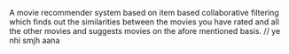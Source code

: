 A movie recommender system based on item based collaborative filtering which finds out the similarities between the movies you have rated and all the other movies and suggests movies on the afore mentioned basis.
// ye nhi smjh aana
